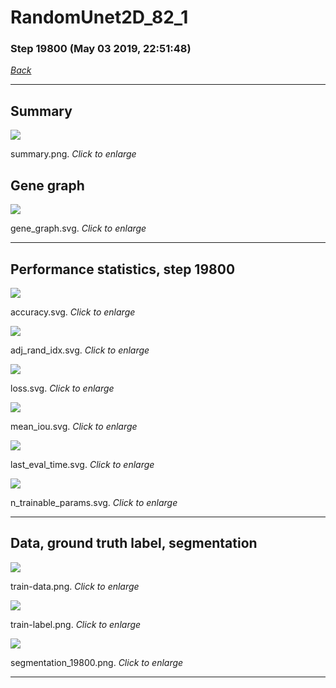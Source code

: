 # RandomUnet2D_82_1

### Step 19800 (May 03 2019, 22:51:48)

[_Back_](..)

---

## Summary

<div class="images"><a href="media/summary.png"><img  src="media/summary.png" align="center"></a><p>summary.png. <i>Click to enlarge</i></p></div>

## Gene graph

<div class="images"><a href="media/gene_graph.svg"><img  src="media/gene_graph.svg" align="center"></a><p>gene_graph.svg. <i>Click to enlarge</i></p></div>

---

## Performance statistics, step 19800

<div class="images"><a href="media/accuracy.svg"><img class="mini" src="media/accuracy.svg" align="center"></a><p>accuracy.svg. <i>Click to enlarge</i></p></div>
<div class="images"><a href="media/adj_rand_idx.svg"><img class="mini" src="media/adj_rand_idx.svg" align="center"></a><p>adj_rand_idx.svg. <i>Click to enlarge</i></p></div>
<div class="images"><a href="media/loss.svg"><img class="mini" src="media/loss.svg" align="center"></a><p>loss.svg. <i>Click to enlarge</i></p></div>
<div class="images"><a href="media/mean_iou.svg"><img class="mini" src="media/mean_iou.svg" align="center"></a><p>mean_iou.svg. <i>Click to enlarge</i></p></div>
<div class="images"><a href="media/last_eval_time.svg"><img class="mini" src="media/last_eval_time.svg" align="center"></a><p>last_eval_time.svg. <i>Click to enlarge</i></p></div>
<div class="images"><a href="media/n_trainable_params.svg"><img class="mini" src="media/n_trainable_params.svg" align="center"></a><p>n_trainable_params.svg. <i>Click to enlarge</i></p></div>

---

## Data, ground truth label, segmentation

<div class="images"><a href="media/train-data.png"><img class="mini" src="media/train-data.png" align="center"></a><p>train-data.png. <i>Click to enlarge</i></p></div>
<div class="images"><a href="media/train-label.png"><img class="mini" src="media/train-label.png" align="center"></a><p>train-label.png. <i>Click to enlarge</i></p></div>
<div class="images"><a href="media/segmentation_19800.png"><img class="mini" src="media/segmentation_19800.png" align="center"></a><p>segmentation_19800.png. <i>Click to enlarge</i></p></div>

---


